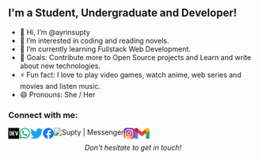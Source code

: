 ## I'm a Student, Undergraduate and Developer!

- 👋 Hi, I’m @ayrinsupty
- 👀 I’m interested in coding and reading novels.
- 🌱 I’m currently learning Fullstack Web Development.
- 🥅 Goals: Contribute more to Open Source projects and Learn and write about new technologies.
- ⚡ Fun fact: I love to play video games, watch anime, web series and movies and listen music.
- 😄 Pronouns: She / Her

### Connect with me:
[<img align="left" alt="Supty | Dev" height="22px" src="./SocialLogo/Dev.png" />][dev]
[<img align="left" alt="Supty | Whatsapp" height="22px" src="./SocialLogo/WhatsApp.png" />][whatsapp]
[<img align="left" alt="Supty | Twitter" height="22px" src="./SocialLogo/Twitter.png" />][twitter]
[<img align="left" alt="Supty | Facebook" height="22px" src="./SocialLogo/Facebook.png" />][facebook]
[<img align="left" alt="Supty | Messenger" height="22px" src="./SocialLogo/Messenger.png" />][messenger]
[<img align="left" alt="Supty | Instagram" height="22px" src="./SocialLogo/Instagram.png" />][instagram]
[<img align="left" alt="Supty | Gmail" height="22px" src="./SocialLogo/Gmail.png" />][email]


<br />

<p align=center>
<em>Don't hesitate to get in touch!</em>
</p>

[dev]: https://dev.to/ayrinsupty
[email]: mailto:ayrinsupty@hotmail.com
[whatsapp]: https://wa.me/8801300813663
[twitter]: https://twitter.com/imsupty
[facebook]: https://www.facebook.com/zenxnezu
[messenger]: https://www.messenger.com/t/zenxnezu
[instagram]: https://www.instagram.com/_souptea_

<!---
ayrinsupty/ayrinsupty is a ✨ special ✨ repository because its `README.md` (this file) appears on your GitHub profile.
You can click the Preview link to take a look at your changes.
--->
